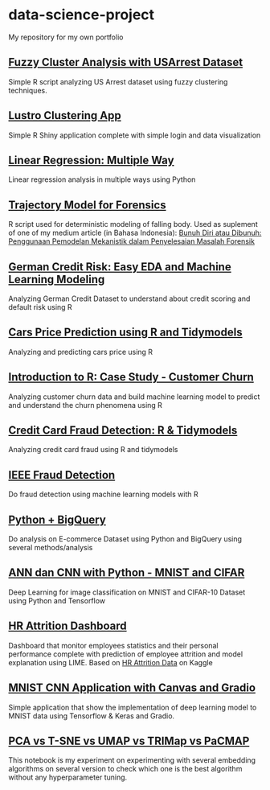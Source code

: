 # data-science-project
My repository for my own portfolio

## [Fuzzy Cluster Analysis with USArrest Dataset](https://github.com/hadimaster65555/fuzzy-cluster-analysis-with-USArrest-Data)

Simple R script analyzing US Arrest dataset using fuzzy clustering techniques.

## [Lustro Clustering App](https://github.com/hadimaster65555/clustering-app2)

Simple R Shiny application complete with simple login and data visualization

## [Linear Regression: Multiple Way](https://github.com/hadimaster65555/linear-regression-multiple-way)

Linear regression analysis in multiple ways using Python

## [Trajectory Model for Forensics](https://github.com/hadimaster65555/trajectory-model-for-forensics)

R script used for deterministic modeling of falling body. Used as suplement of one of my medium article (in Bahasa Indonesia): [Bunuh Diri atau Dibunuh: Penggunaan Pemodelan Mekanistik dalam Penyelesaian Masalah Forensik](https://medium.com/indor/bunuh-diri-atau-dibunuh-penggunaan-pemodelan-mekanistik-dalam-penyelesaian-masalah-3802032b424f)

## [German Credit Risk: Easy EDA and Machine Learning Modeling](https://www.kaggle.com/code/hadimaster/german-credit-risk-easy-eda-and-machine-learning)
Analyzing German Credit Dataset to understand about credit scoring and default risk using R

## [Cars Price Prediction using R and Tidymodels](https://www.kaggle.com/code/hadimaster/cars-price-prediction-using-r-and-tidymodels)
Analyzing and predicting cars price using R

## [Introduction to R: Case Study - Customer Churn](https://www.kaggle.com/code/hadimaster/introduction-to-r-case-study-customer-churn)
Analyzing customer churn data and build machine learning model to predict and understand the churn phenomena using R

## [Credit Card Fraud Detection: R & Tidymodels](https://www.kaggle.com/code/hadimaster/credit-card-fraud-detection-r-tidymodels)
Analyzing credit card fraud using R and tidymodels

## [IEEE Fraud Detection](https://www.kaggle.com/code/hadimaster/ieee-fraud-detection)
Do fraud detection using machine learning models with R

## [Python + BigQuery](https://colab.research.google.com/drive/1qAkEyKq20uiWS-nB9BvG8b7Fo3w3NXLE?usp=sharing)
Do analysis on E-commerce Dataset using Python and BigQuery using several methods/analysis

## [ANN dan CNN with Python - MNIST and CIFAR](https://colab.research.google.com/drive/12YynZWNk1U2d1mYayhNIRjDgYBrvanyw?usp=sharing)
Deep Learning for image classification on MNIST and CIFAR-10 Dataset using Python and Tensorflow

## [HR Attrition Dashboard](https://huggingface.co/spaces/hadimaster65555/hr_attrition_dashboard)
Dashboard that monitor employees statistics and their personal performance complete with prediction of employee attrition and model explanation using LIME. Based on [HR Attrition Data](https://www.kaggle.com/datasets/gummulasrikanth/hr-employee-retention) on Kaggle 

## [MNIST CNN Application with Canvas and Gradio](https://huggingface.co/spaces/hadimaster65555/mnist_canvas)
Simple application that show the implementation of deep learning model to MNIST data using Tensorflow & Keras and Gradio.

## [PCA vs T-SNE vs UMAP vs TRIMap vs PaCMAP](https://www.kaggle.com/code/hadimaster/pca-vs-t-sne-vs-umap-vs-trimap-vs-pacmap)
This notebook is my experiment on experimenting with several embedding algorithms on several version to check which one is the best algorithm without any hyperparameter tuning.
